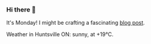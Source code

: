 ### Hi there :wave:

It's Monday! I might be crafting a fascinating [blog post](https://benjaminwuethrich.dev).

Weather in Huntsville ON: sunny, at +19°C.

